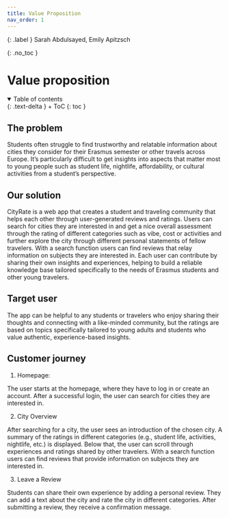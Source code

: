 ```yaml
---
title: Value Proposition
nav_order: 1
---
```


{: .label }
Sarah Abdulsayed, Emily Apitzsch

{: .no_toc }
# Value proposition

<details open markdown="block">
{: .text-delta }
<summary>Table of contents</summary>
+ ToC
{: toc }
</details>

## The problem

Students often struggle to find trustworthy and relatable information about cities they consider for their Erasmus semester or other travels across Europe. It’s particularly difficult to get insights into aspects that matter most to young people such as student life, nightlife, affordability, or cultural activities from a student’s perspective.

## Our solution

CityRate is a web app that creates a student and traveling community that helps each other through user-generated reviews and ratings. Users can search for cities they are interested in and get a nice overall assessment through the rating of different categories such as vibe, cost or activities and further explore the city through different personal statements of fellow travelers. With a search function users can find reviews that relay information on subjects they are interested in.
Each user can contribute by sharing their own insights and experiences, helping to build a reliable knowledge base tailored specifically to the needs of Erasmus students and other young travelers.

## Target user

The app can be helpful to any students or travelers who enjoy sharing their thoughts and connecting with a like-minded community, but the ratings are based on topics specifically tailored to young adults and students who value authentic, experience-based insights.

## Customer journey

1.	Homepage:

The user starts at the homepage, where they have to log in or create an account.  After a successful login, the user can search for cities they are interested in.

2.	City Overview

After searching for a city, the user sees an introduction of the chosen city. A summary of the ratings in different categories (e.g., student life, activities, nightlife, etc.) is displayed. Below that, the user can scroll through experiences and ratings shared by other travelers. With a search function users can find reviews that provide information on subjects they are interested in.

3.	Leave a Review 

Students can share their own experience by adding a personal review. They can add a text about the city and rate the city in different categories. After submitting a review, they receive a confirmation message.



